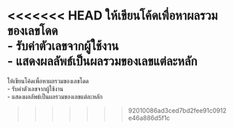 <<<<<<< HEAD
ให้เขียนโค้ดเพื่อหาผลรวมของเลขโดด  
    - รับค่าตัวเลขจากผู้ใช้งาน  
    - แสดงผลลัพธ์เป็นผลรวมของเลขแต่ละหลัก
=======
ให้เขียนโค้ดเพื่อหาผลรวมของเลขโดด  
    - รับค่าตัวเลขจากผู้ใช้งาน  
    - แสดงผลลัพธ์เป็นผลรวมของเลขแต่ละหลัก
>>>>>>> 92010086ad3ced7bd2fee91c0912e46a886d5f1c
